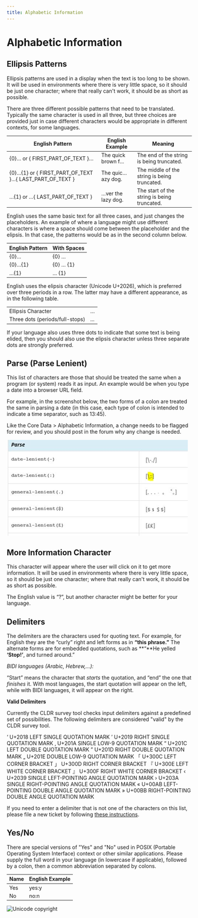 ```yaml
---
title: Alphabetic Information
---
```


# Alphabetic Information

## Ellipsis Patterns

Ellipsis patterns are used in a display when the text is too long to be shown. It will be used in environments where there is very little space, so it should be just one character; where that really can't work, it should be as short as possible. 

There are three different possible patterns that need to be translated. Typically the same character is used in all three, but three choices are provided just in case different characters would be appropriate in different contexts, for some languages.

| English Pattern | English Example | Meaning |
|---|---|---|
| {0}… or { FIRST_PART_OF_TEXT }… | The quick brown f... | The end of the string is being truncated. |
| {0}…{1} or { FIRST_PART_OF_TEXT }…{ LAST_PART_OF_TEXT } | The quic…azy dog. | The middle of the string is being truncated. |
| …{1} or …{ LAST_PART_OF_TEXT } | …ver the lazy dog. | The start of the string is being truncated. |

English uses the same basic text for all three cases, and just changes the placeholders. An example of where a language might use different characters is where a space should come between the placeholder and the elipsis. In that case, the patterns would be as in the second column below.

| English Pattern | With Spaces |
|---|---|
| {0}… | {0} … |
| {0}…{1} | {0} … {1} |
| …{1} | … {1} |

English uses the elipsis character (Unicode U+2026), which is preferred over three periods in a row. The latter may have a different appearance, as in the following table.

|   |   |
|---|---|
| Ellipsis Character | … |
| Three dots (periods/full-stops) | ... |

If your language also uses three dots to indicate that some text is being elided, then you should also use the elipsis character unless three separate dots are strongly preferred.

## Parse (Parse Lenient)

This list of characters are those that should be treated the same when a program (or system) reads it as input. An example would be when you type a date into a browser URL field.

For example, in the screenshot below, the two forms of a colon are treated the same in parsing a date (in this case, each type of colon is intended to indicate a time separator, such as 13:45).

Like the Core Data > Alphabetic Information, a change needs to be flagged for review, and you should post in the forum why any change is needed.

![image](../../images/core-data/ST-parselinientdate.JPG)

## More Information Character

This character will appear where the user will click on it to get more information. It will be used in environments where there is very little space, so it should be just one character; where that really can't work, it should be as short as possible.

The English value is “?”, but another character might be better for your language.

## Delimiters

The delimiters are the characters used for quoting text. For example, for English they are the “curly” right and left forms as in **“this phrase.”** The alternate forms are for embedded quotations, such as **“**He yelled **‘Stop!’**, and turned around.”

*BIDI languages (Arabic, Hebrew,…):*

“Start” means the character that *starts* the quotation, and “end” the one that *finishes* it. With most languages, the start quotation will appear on the left, while with BIDI languages, it will appear on the right.

**Valid Delimiters**

Currently the CLDR survey tool checks input delimiters against a predefined set of possibilities. The following delimiters are considered "valid" by the CLDR survey tool.

‘  U+2018 LEFT SINGLE QUOTATION MARK ’  U+2019 RIGHT SINGLE QUOTATION MARK ‚  U+201A SINGLE LOW-9 QUOTATION MARK “  U+201C LEFT DOUBLE QUOTATION MARK ”  U+201D RIGHT DOUBLE QUOTATION MARK „  U+201E DOUBLE LOW-9 QUOTATION MARK 「  U+300C LEFT CORNER BRACKET 」  U+300D RIGHT CORNER BRACKET 『  U+300E LEFT WHITE CORNER BRACKET 』  U+300F RIGHT WHITE CORNER BRACKET ‹  U+2039 SINGLE LEFT-POINTING ANGLE QUOTATION MARK ›  U+203A SINGLE RIGHT-POINTING ANGLE QUOTATION MARK «  U+00AB LEFT-POINTING DOUBLE ANGLE QUOTATION MARK »  U+00BB RIGHT-POINTING DOUBLE ANGLE QUOTATION MARK

If you need to enter a delimiter that is not one of the characters on this list, please file a new ticket by following [these instructions](https://cldr.unicode.org/index/bug-reports).

## Yes/No

There are special versions of "Yes" and "No" used in POSIX (Portable Operating System Interface) context or other similar applications. Please supply the full word in your language (in lowercase if applicable), followed by a colon, then a common abbreviation separated by colons.

| Name | English Example |
|---|---|
| Yes | yes:y |
| No | no:n |


![Unicode copyright](https://www.unicode.org/img/hb_notice.gif)